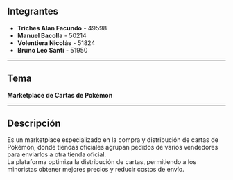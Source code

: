 ##  Integrantes

- **Triches Alan Facundo** - 49598  
- **Manuel Bacolla** - 50214  
- **Volentiera Nicolás** - 51824  
- **Bruno Leo Santi** - 51950

---

##  Tema

**Marketplace de Cartas de Pokémon**

---

##  Descripción

Es un marketplace especializado en la compra y distribución de cartas de Pokémon, donde tiendas oficiales agrupan pedidos de varios vendedores para enviarlos a otra tienda oficial.  
La plataforma optimiza la distribución de cartas, permitiendo a los minoristas obtener mejores precios y reducir costos de envío.

